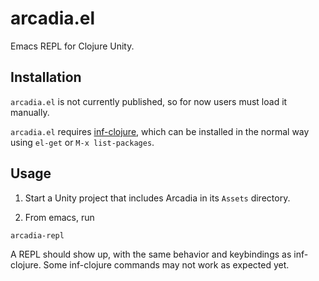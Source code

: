 # arcadia.el

Emacs REPL for Clojure Unity.

## Installation

`arcadia.el` is not currently published, so for now users must load it manually.

`arcadia.el` requires
[inf-clojure](https://github.com/clojure-emacs/inf-clojure), which can be
installed in the normal way using `el-get` or `M-x list-packages`.

## Usage

1. Start a Unity project that includes Arcadia in its `Assets` directory.

2. From emacs, run 

```
arcadia-repl
```

A REPL should show up, with the same behavior and keybindings as
inf-clojure. Some inf-clojure commands may not work as expected yet.
